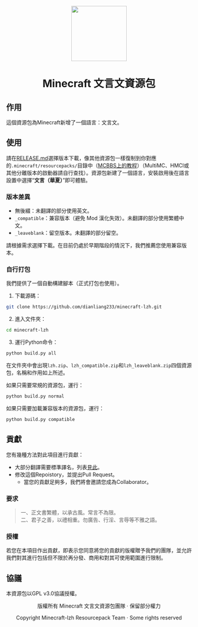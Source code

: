 <!-- 
START Logo & title area
--><p align="center">
  <img src="https://mcwiki-1301161188.cos.ap-hongkong.myqcloud.com/github/minecraft-lzh/logo1.png" width="150">
</p>

<h1 align="center">Minecraft 文言文資源包</h1><!-- 
END Logo & title area
-->

## 作用
這個資源包為Minecraft新增了一個語言：文言文。
## 使用
請在[RELEASE.md](https://github.com/dianliang233/minecraft-lzh/blob/master/README.md)選擇版本下載，像其他資源包一樣復制到你對應的`.minecraft/resourcepacks/`目錄中（[MCBBS上的教程](https://www.mcbbs.net/thread-880869-1-1.html)）（MultiMC、HMCl或其他分離版本的啟動器請自行查找）。資源包新建了一個語言，安裝啟用後在語言設置中選擇“**文言（華夏）**”即可體驗。
### 版本差異
- 無後綴：未翻譯的部分使用英文。
- `_compatible`：兼容版本（避免 Mod 漢化失效）。未翻譯的部分使用繁體中文。
- `_leaveblank`：留空版本。未翻譯的部分留空。

請根據需求選擇下載。在目前仍處於早期階段的情況下，我們推薦您使用兼容版本。
### 自行打包
我們提供了一個自動構建腳本（正式打包也使用）。
1. 下載源碼：
``` bash
git clone https://github.com/dianliang233/minecraft-lzh.git
```
2. 進入文件夾：
``` bash
cd minecraft-lzh
```
3. 運行Python命令：
``` bash
python build.py all
```
在文件夾中會出現`lzh.zip`、`lzh_compatible.zip`和`lzh_leaveblank.zip`四個資源包，名稱和作用如上所述。

如果只需要常規的資源包，運行：
``` bash
python build.py normal
```
如果只需要加載兼容版本的資源包，運行：
``` bash
python build.py compatible
```
## 貢獻
您有幾種方法對此項目進行貢獻：
* 大部分翻譯需要標準譯名，列表[見此](https://minecraft-zh.gamepedia.com/User:Miemie_method)。
* 修改這個Repoistory，並提出Pull Request。
  * 當您的貢獻足夠多，我們將會邀請您成為Collaborator。
### 要求
>一、正文書繁體，以承古風。常言不為限。  
>二、君子之善，以禮相重。勿廣告、行淫、言辱等不雅之語。
### 授權
若您在本項目作出貢獻，即表示您同意將您的貢獻的版權贈予我們的團隊，並允許我們對其進行包括但不限於再分發、商用和對其可使用範圍進行限制。
## 協議
本資源包以GPL v3.0協議授權。<!-- 
START Copyright area
--><p align="center">版權所有 Minecraft 文言文資源包團隊 · 保留部分權力</p>
<p align="center">Copyright Minecraft-lzh Resourcepack Team · Some rights reserved</p><!-- 
END Copyright area
-->
